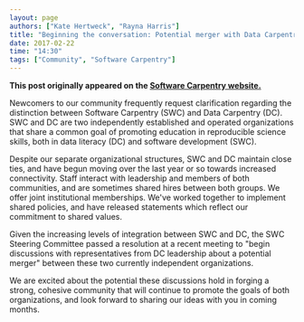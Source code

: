 ```yaml
---
layout: page
authors: ["Kate Hertweck", "Rayna Harris"]
title: "Beginning the conversation: Potential merger with Data Carpentry"
date: 2017-02-22
time: "14:30"
tags: ["Community", "Software Carpentry"]
---
```


<p><b>This post originally appeared on the <a href="https://software-carpentry.org/">Software Carpentry website.</a></b></p>

Newcomers to our community frequently request clarification regarding the 
distinction between Software Carpentry (SWC) and Data Carpentry (DC). SWC 
and DC are two independently established and operated organizations that 
share a common goal of promoting education in reproducible science skills, 
both in data literacy (DC) and software development (SWC). 

Despite our separate organizational structures, SWC and DC maintain close 
ties, and have begun moving over the last year or so towards increased 
connectivity. Staff interact with leadership and members of both communities, 
and are sometimes shared hires between both groups. We offer joint 
institutional memberships. We've worked together to implement shared policies, 
and have released statements which reflect our commitment to shared values. 

Given the increasing levels of integration between SWC and DC, the SWC Steering 
Committee passed a resolution at a recent meeting to "begin discussions with 
representatives from DC leadership about a potential merger" between these two 
currently independent organizations. 

We are excited about the potential these discussions hold in forging a strong, 
cohesive community that will continue to promote the goals of both organizations, 
and look forward to sharing our ideas with you in coming months.
